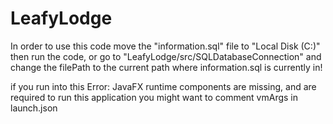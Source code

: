 
# LeafyLodge
In order to use this code move the "information.sql" file to "Local Disk (C:)" then run the code,
or go to "LeafyLodge/src/SQLDatabaseConnection" and change the filePath to the current path where information.sql is currently in!

if you run into this Error: JavaFX runtime components are missing, and are required to run this application
you might want to comment vmArgs in launch.json
